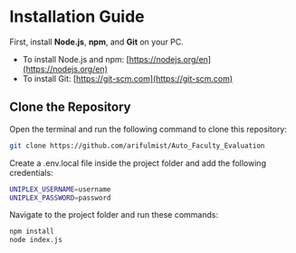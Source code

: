 # Installation Guide

First, install **Node.js**, **npm**, and **Git** on your PC.

- To install Node.js and npm: [https://nodejs.org/en](https://nodejs.org/en)
- To install Git: [https://git-scm.com](https://git-scm.com)

## Clone the Repository

Open the terminal and run the following command to clone this repository:

```bash
git clone https://github.com/arifulmist/Auto_Faculty_Evaluation
```

Create a .env.local file inside the project folder and add the following credentials:

```bash
UNIPLEX_USERNAME=username
UNIPLEX_PASSWORD=password
```

Navigate to the project folder and run these commands:

```bash
npm install
node index.js
```
